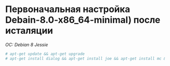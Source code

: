 # Первоначальная настройка Debain-8.0-x86_64-minimal) после исталяции
*OC: Debian 8 Jessie*

```bash
# apt-get update && apt-get upgrade
# apt-get install dialog && apt-get install joe && apt-get install mc && apt-get install iptables-persistent
```